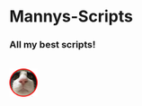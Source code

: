 # Mannys-Scripts

<div>
<h3>All my best scripts!</h3>
<br>
<img src="https://raw.githubusercontent.com/scriptfree/scriptfree.github.io/refs/heads/main/Untitled.png" height="50" width="50">
</div>

